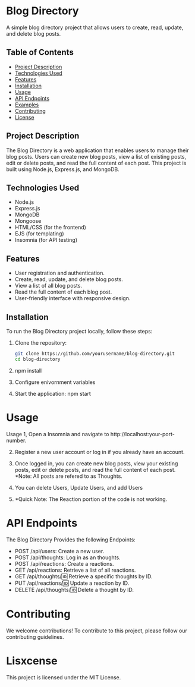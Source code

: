 # Blog Directory

A simple blog directory project that allows users to create, read, update, and delete blog posts.

## Table of Contents

- [Project Description](#project-description)
- [Technologies Used](#technologies-used)
- [Features](#features)
- [Installation](#installation)
- [Usage](#usage)
- [API Endpoints](#api-endpoints)
- [Examples](#examples)
- [Contributing](#contributing)
- [License](#license)

## Project Description

The Blog Directory is a web application that enables users to manage their blog posts. Users can create new blog posts, view a list of existing posts, edit or delete posts, and read the full content of each post. This project is built using Node.js, Express.js, and MongoDB.

## Technologies Used

- Node.js
- Express.js
- MongoDB
- Mongoose
- HTML/CSS (for the frontend)
- EJS (for templating)
- Insomnia (for API testing)

## Features

- User registration and authentication.
- Create, read, update, and delete blog posts.
- View a list of all blog posts.
- Read the full content of each blog post.
- User-friendly interface with responsive design.

## Installation

To run the Blog Directory project locally, follow these steps:

1. Clone the repository:

   ```bash
   git clone https://github.com/yourusername/blog-directory.git
   cd blog-directory
2. npm install
3. Configure enivornment variables
4. Start the application: npm start

# Usage
Usage
1, Open a Insomnia and navigate to http://localhost:your-port-number.

2. Register a new user account or log in if you already have an account.

3. Once logged in, you can create new blog posts, view your existing posts, edit or delete posts, and read the full content of each post. *Note: All posts are refered to as Thoughts.
4. You can delete Users, Update Users, and add Users
5. *Quick Note: The Reaction portion of the code is not working.

# API Endpoints

The Blog Directory Provides the following Endpoints:

- POST /api/users: Create a new user.
- POST /api/thoughts: Log in as an thoughts.
- POST /api/reactions: Create a reactions.
- GET /api/reactions: Retrieve a list of all reactions.
- GET /api/thoughts/:id: Retrieve a specific thoughts by ID.
- PUT /api/reactions/:id: Update a reaction by ID.
- DELETE /api/thoughts/:id: Delete a thought by ID.

# Contributing
We welcome contributions! To contribute to this project, please follow our contributing guidelines.

# Lisxcense

This project is licensed under the MIT License.
